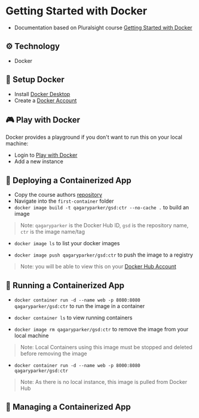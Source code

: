 # Getting Started with Docker

- Documentation based on Pluralsight course [Getting Started with Docker](https://app.pluralsight.com/library/courses/getting-started-docker)

## :gear: Technology
- Docker

## :notebook: Setup Docker

- Install [Docker Desktop](https://www.docker.com/products/docker-desktop)
- Create a [Docker Account](https://hub.docker.com/signup)

## :video_game: Play with Docker
Docker provides a playground if you don't want to run this on your local machine:
- Login to [Play with Docker](https://labs.play-with-docker.com/)
- Add a new instance

## :rocket: Deploying a Containerized App

- Copy the course authors [repository](https://github.com/nigelpoulton/gsd)
- Navigate into the `first-container` folder
- `docker image build -t qagaryparker/gsd:ctr --no-cache .` to build an image

> Note: `qagaryparker` is the Docker Hub ID, `gsd` is the repository name, `ctr` is the image name/tag

- `docker image ls` to list your docker images

- `docker image push qagaryparker/gsd:ctr` to push the image to a registry

> Note: you will be able to view this on your [Docker Hub Account](https://hub.docker.com/repository/docker)

## :runner: Running a Containerized App

- `docker container run -d --name web -p 8080:8080 qagaryparker/gsd:ctr` to run the image in a container

- `docker container ls` to view running containers

- `docker image rm qagaryparker/gsd:ctr` to remove the image from your local machine

> Note: Local Containers using this image must be stopped and deleted before removing the image

- `docker container run -d --name web -p 8000:8080 qagaryparker/gsd:ctr`

> Note: As there is no local instance, this image is pulled from Docker Hub

## :blue_book: Managing a Containerized App

